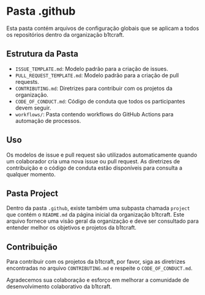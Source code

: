 # Pasta .github

Esta pasta contém arquivos de configuração globais que se aplicam a todos os repositórios dentro da organização b1tcraft.

## Estrutura da Pasta

- `ISSUE_TEMPLATE.md`: Modelo padrão para a criação de issues.
- `PULL_REQUEST_TEMPLATE.md`: Modelo padrão para a criação de pull requests.
- `CONTRIBUTING.md`: Diretrizes para contribuir com os projetos da organização.
- `CODE_OF_CONDUCT.md`: Código de conduta que todos os participantes devem seguir.
- `workflows/`: Pasta contendo workflows do GitHub Actions para automação de processos.

## Uso

Os modelos de issue e pull request são utilizados automaticamente quando um colaborador cria uma nova issue ou pull request. As diretrizes de contribuição e o código de conduta estão disponíveis para consulta a qualquer momento.

## Pasta Project

Dentro da pasta `.github`, existe também uma subpasta chamada `project` que contém o `README.md` da página inicial da organização b1tcraft. Este arquivo fornece uma visão geral da organização e deve ser consultado para entender melhor os objetivos e projetos da b1tcraft.

## Contribuição

Para contribuir com os projetos da b1tcraft, por favor, siga as diretrizes encontradas no arquivo `CONTRIBUTING.md` e respeite o `CODE_OF_CONDUCT.md`.

Agradecemos sua colaboração e esforço em melhorar a comunidade de desenvolvimento colaborativo da b1tcraft.
